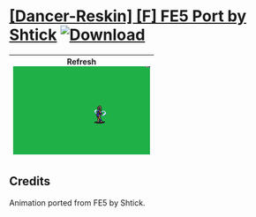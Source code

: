 # [\[Dancer-Reskin\] \[F\] FE5 Port by Shtick](./) [![Download](https://img.shields.io/badge/Download--red?style=social&logo=github)](https://minhaskamal.github.io/DownGit/#/home?url=https://github.com/Klokinator/FE-Repo/tree/main/Battle%20Animations%2FBards%2C%20Dancers%2C%20Suppliers%2C%20Misc%2F%5BDancer-Reskin%5D%20%5BF%5D%20FE5%20Port%20by%20Shtick)

| <b>Refresh</b><br/><img alt="Refresh animation" src="./8.%20Refresh/Refresh.gif"/> |
| :---: |

## Credits

Animation ported from FE5 by Shtick.

